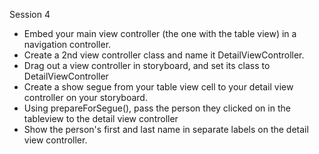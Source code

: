 Session 4

* Embed your main view controller (the one with the table view) in a navigation controller.
* Create a 2nd view controller class and name it DetailViewController. 
* Drag out a view controller in storyboard, and set its class to DetailViewController
* Create a show segue from your table view cell to your detail view controller on your storyboard.
* Using prepareForSegue(), pass the person they clicked on in the tableview to the detail view controller
* Show the person's first and last name in separate labels on the detail view controller.
